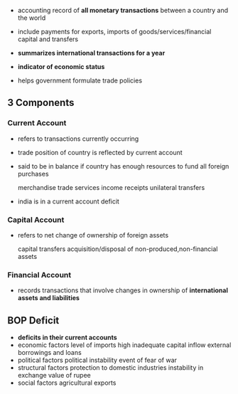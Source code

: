 - accounting record of **all monetary transactions** between a country and the world
- include payments for exports, imports of goods/services/financial capital and transfers
- **summarizes international transactions for a year** 

- **indicator of economic status**
- helps government formulate trade policies

## 3 Components
### Current Account
- refers to transactions currently occurring
- trade position of country is reflected by current account
- said to be in balance if country has enough resources to fund all foreign purchases

	merchandise trade
	services
	income receipts
	unilateral transfers
- india is in a current account deficit

### Capital Account
- refers to net change of ownership of foreign assets

	capital transfers
	acquisition/disposal of non-produced,non-financial assets

### Financial Account
- records transactions that involve changes in ownership of **international assets and liabilities**


## BOP Deficit
- **deficits in their current accounts** 
- economic factors
	  level of imports high
	  inadequate capital inflow
	  external borrowings and loans
- political factors
	  political instability
	  event of fear of war
- structural factors
	  protection to domestic industries
	  instability in exchange value of rupee
- social factors
	  agricultural exports
